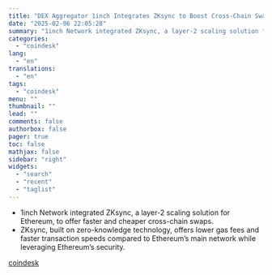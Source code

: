 ```yaml
---
title: "DEX Aggregator 1inch Integrates ZKsync to Boost Cross-Chain Swaps"
date: "2025-02-06 22:05:28"
summary: "1inch Network integrated ZKsync, a layer-2 scaling solution for Ethereum, to offer faster and cheaper cross-chain swaps.ZKsync, built on zero-knowledge technology, offers lower gas fees and faster transaction speeds compared to Ethereum’s main network while leveraging Ethereum’s security."
categories:
  - "coindesk"
lang:
  - "en"
translations:
  - "en"
tags:
  - "coindesk"
menu: ""
thumbnail: ""
lead: ""
comments: false
authorbox: false
pager: true
toc: false
mathjax: false
sidebar: "right"
widgets:
  - "search"
  - "recent"
  - "taglist"
---
```


* 1inch Network integrated ZKsync, a layer-2 scaling solution for Ethereum, to offer faster and cheaper cross-chain swaps.
* ZKsync, built on zero-knowledge technology, offers lower gas fees and faster transaction speeds compared to Ethereum’s main network while leveraging Ethereum’s security.

[coindesk](https://www.coindesk.com/business/2025/02/06/dex-aggregator-1inch-integrates-zksync-to-boost-cross-chain-swaps)
